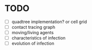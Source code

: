 # TODO

- [ ] quadtree implementation? or cell grid
- [ ] contact tracing graph
- [ ] moving/living agents
- [ ] characteristics of infection
- [ ] evolution of infection